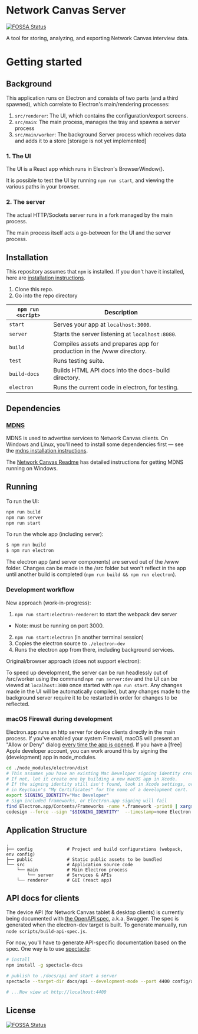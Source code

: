 # Network Canvas Server
[![FOSSA Status](https://app.fossa.io/api/projects/git%2Bgithub.com%2Fcodaco%2FServer.svg?type=shield)](https://app.fossa.io/projects/git%2Bgithub.com%2Fcodaco%2FServer?ref=badge_shield)


A tool for storing, analyzing, and exporting Network Canvas interview data.

# Getting started

## Background

This application runs on Electron and consists of two parts (and a third spawned), which correlate to Electron's main/rendering processes:

1. `src/renderer`: The UI, which contains the configuration/export screens.
1. `src/main`: The main process, manages the tray and spawns a server process
1. `src/main/worker`: The background Server process which receives data and adds it to a store [storage is not yet implemented]

### 1. The UI

The UI is a React app which runs in Electron's BrowserWindow().

It is possible to test the UI by running `npm run start`, and viewing the various paths in your browser.

### 2. The server

The actual HTTP/Sockets server runs in a fork managed by the main process.

The main process itself acts a go-between for the UI and the server process.

## Installation
This repository assumes that `npm` is installed. If you don't have it installed, here are [installation instructions](https://docs.npmjs.com/getting-started/installing-node).

1. Clone this repo.
2. Go into the repo directory

|`npm run <script>`|Description|
|------------------|-----------|
|`start`|Serves your app at `localhost:3000`.|
|`server`| Starts the server listening at `localhost:8080`.|
|`build`|Compiles assets and prepares app for production in the /www directory.|
|`test`|Runs testing suite.|
|`build-docs`|Builds HTML API docs into the docs-build directory.|
|`electron`|Runs the current code in electron, for testing.|

## Dependencies

### [MDNS](https://www.npmjs.com/package/mdns)

MDNS is used to advertise services to Network Canvas clients. On Windows and Linux, you'll need to install some dependencies first — see the [mdns installation instructions](https://www.npmjs.com/package/mdns#installation).

The [Network Canvas Readme](https://github.com/codaco/Network-Canvas#windows-environment) has detailed instructions for getting MDNS running on Windows.

## Running

To run the UI:

```sh
npm run build
npm run server
npm run start
```

To run the whole app (including server):

```sh
$ npm run build
$ npm run electron
```

The electron app (and server components) are served out of the /www folder. Changes can be made in the /src folder but won't reflect in the app until another build is completed (`npm run build && npm run electron`).

### Development workflow

New approach (work-in-progress):

1. `npm run start:electron-renderer`: to start the webpack dev server
  - Note: must be running on port 3000.
2. `npm run start:electron` (in another terminal session)
  1. Copies the electron source to `./electron-dev`
  2. Runs the electron app from there, including background services.

Original/browser approach (does not support electron):

To speed up development, the server can be run headlessly out of /src/worker using the command `npm run server:dev` and the UI can be viewed at `localhost:3000` once started with `npm run start`. Any changes made in the UI will be automatically compiled, but any changes made to the background server require it to be restarted in order for changes to be reflected.

### macOS Firewall during development

Electron.app runs an http server for device clients directly in the main process. If you've enabled your system Firewall, macOS will present an "Allow or Deny" dialog [every time the app is opened](https://support.apple.com/en-us/HT201642). If you have a [free] Apple developer account, you can work around this by signing the (development) app in node_modules.

```sh
cd ./node_modules/electron/dist
# This assumes you have an existing Mac Developer signing identity created by Xcode.
# If not, let it create one by building a new macOS app in Xcode.
# If the signing identity still isn't found, look in Xcode settings, or
# in Keychain's "My Certificates" for the name of a development cert.
export SIGNING_IDENTITY="Mac Developer"
# Sign included frameworks, or Electron.app signing will fail
find Electron.app/Contents/Frameworks -name *.framework -print0 | xargs -0 codesign --force --sign "$SIGNING_IDENTITY"  --timestamp=none
codesign --force --sign "$SIGNING_IDENTITY"  --timestamp=none Electron.app
```


## Application Structure

```
.
├── config             # Project and build configurations (webpack, env config)
├── public             # Static public assets to be bundled
└── src                # Application source code
    └── main           # Main Electron process
        └── server     # Services & APIs
    └── renderer       # GUI (react app)
```

## API docs for clients

The device API (for Network Canvas tablet & desktop clients) is currently being documented with [the OpenAPI spec](https://github.com/OAI/OpenAPI-Specification), a.k.a. Swagger. The spec is generated when the electron-dev target is built. To generate manually, run `node scripts/build-api-spec.js`.

For now, you'll have to generate API-specific documentation based on the spec. One way is to use [spectacle](https://github.com/sourcey/spectacle):

```sh
# install
npm install -g spectacle-docs

# publish to ./docs/api and start a server
spectacle --target-dir docs/api --development-mode --port 4400 config/api/api-spec-0.0.0.json

# ...Now view at http://localhost:4400
```

## License
[![FOSSA Status](https://app.fossa.io/api/projects/git%2Bgithub.com%2Fcodaco%2FServer.svg?type=large)](https://app.fossa.io/projects/git%2Bgithub.com%2Fcodaco%2FServer?ref=badge_large)
